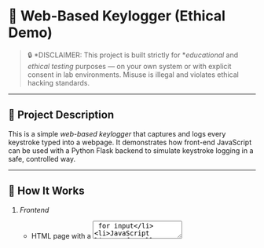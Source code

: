 # 🧠 Web-Based Keylogger (Ethical Demo)

> 🔒 *DISCLAIMER: This project is built strictly for **educational* and *ethical testing* purposes — on your own system or with explicit consent in lab environments. Misuse is illegal and violates ethical hacking standards.

---

## 📌 Project Description

This is a simple *web-based keylogger* that captures and logs every keystroke typed into a webpage. It demonstrates how front-end JavaScript can be used with a Python Flask backend to simulate keystroke logging in a safe, controlled way.

---

## 🚀 How It Works

1. *Frontend*
   - HTML page with a <textarea> for input
   - JavaScript listens for all keydown events
   - Each keystroke is sent via fetch() to the backend as JSON

2. *Backend*
   - Flask server receives POST requests at /log
   - Each keystroke is logged to logs.txt with a timestamp

3. *Output*
   - A local file (logs.txt) that records key presses in real-time

---

## 🛠 Technologies Used

| Layer      | Tool              |
|------------|-------------------|
| Frontend   | HTML, JavaScript  |
| Backend    | Python + Flask    |
| Transport  | JSON over HTTP    |
| Output     | Text file logging |

---

## 📁 Project Structure
web-keylogger/

├── app.py               # Flask backend

├── logs.txt             # Output log file (auto-generated)

└── templates/

└── index.html           # Frontend interface

---

## 📸 Screenshots

### 🔐 Main Page

![Keylogger Screenshot](keyloggerweb.png)
> This is a local-only interface with a text area. Keystrokes are captured as you type.


![Keylogger Screenshot](logpic.png)
---

## 🧪 Usage

### 1. Install Flask

```bash
pip install flask
